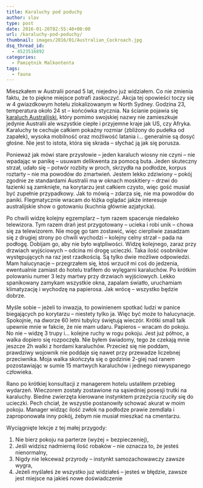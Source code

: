 ```yaml
---
title: Karaluchy pod poduchy
author: slav
type: post
date: 2016-01-26T02:55:40+00:00
url: /karaluchy-pod-poduchy/
thumbnail: images/2016/01/Australian_Cockroach.jpg
dsq_thread_id:
  - 4523516892
categories:
  - Pamiętnik Malkontenta
tags:
  - fauna
---
```

Mieszkałem w Australii ponad 5 lat, niejedno już widziałem. Co nie zmienia faktu, że to piękne miejsce potrafi zaskoczyć. Akcja tej opowieści toczy się w 4 gwiazdkowym hotelu zlokalizowanym w  North Sydney. Godzina 23, temperatura około 24 st &#8211; końcówka stycznia. Na ścianie pojawia się [karaluch Australijski](https://en.wikipedia.org/wiki/Australian_cockroach), który pomimo swojskiej nazwy nie zamieszkuje jedynie Australii ale wszystkie ciepłe i przyjemne kraje jak US, czy Afryka. Karaluchy te cechuje całkiem pokaźny rozmiar (zbliżony do pudełka od zapałek), wysoka mobilność oraz możliwość latania i&#8230; generalnie są dosyć głośne. Nie jest to istota, która się skrada &#8211; słychać ją jak się porusza.

<!--more-->

Ponieważ jak mówi stare przysłowie &#8211; jeden karaluch wiosny nie czyni &#8211; nie wpadając w panikę &#8211; usuwam delikwenta za pomocą buta. Jeden skuteczny strzał, udało się &#8211; potwór rozbity w proch, skrzydła na podłodze, korpus roztarty &#8211; nie ma powodów do zmartwień. Jestem lekko zdziwiony &#8211; pokój zgodnie ze standardami Australii ma w oknach moskitiery &#8211; drzwi do łazienki są zamknięte, na korytarzu jest całkiem czysto, więc gość musiał być zupełnie przypadkowy. Jak to mówią &#8211; zdarza się, nie ma powodów do paniki. Flegmatycznie wracam do łóżka oglądać jakże interesuje australijskie show o gotowaniu (kuchnia głównie azjatycka).

Po chwili widzę kolejny egzemplarz &#8211; tym razem spaceruje niedaleko telewizora. Tym razem drań jest przygotowany &#8211; ucieka i robi unik &#8211; chowa się za telewizorem. Nie mogę go tam zostawić, więc cierpliwie zasadzam się z drugiej strony po chwili wychodzi &#8211; kolejny celny strzał &#8211; pada na podłogę. Dobijam go, aby nie było wątpliwości. Widzę kolejnego, zaraz przy drzwiach wyjściowych &#8211; odcina mi drogę ucieczki. Taka ilość osobników występujących na raz jest rzadkością. Są tylko dwie możliwe odpowiedzi. Mam halucynacje &#8211; przegrzałem się, ktoś wrzucił mi coś do jedzenia, ewentualnie  zamiast do hotelu trafiłem do wylęgarni karaluchów. Po krótkim polowaniu numer 3 leży martwy przy drzwiach wyjściowych. Lekko spanikowany zamykam wszystkie okna, zapalam światło, uruchamiam klimatyzację i wychodzę na papierosa. Jak wrócę &#8211; wszystko będzie dobrze.

Myśle sobie &#8211; jeżeli to inwazja, to powinienem spotkać ludzi w panice biegających po korytarzu &#8211; niestety tylko ja. Więc być może to halucynacje. Spokojnie, na dworze 60 letni tubylcy świętują wieczór. Krótki small talk upewnie mnie w fakcie, że nie mam udaru. Papieros &#8211; wracam do pokoju. No nie &#8211; widzę 3 trupy i&#8230; kolejne ruchy w rogu pokoju. Jest już północ, a walka dopiero się rozpoczęła. Nie byłem świadomy, tego że czekają mnie jeszcze 2h walki z hordami karaluchów. Przecież się nie poddam, prawdziwy wojownik nie poddaje się nawet przy przewadze liczebnej przeciwnika. Moja walka skończyła się o godzinie 2-giej nad ranem pozostawiając w sumie 15 martwych karaluchów i jednego niewyspanego człowieka.

Rano po krótkiej konsultacji z managerem hotelu ustaliłem przebieg wydarzeń. Wieczorem zostały zostawione na sąsiedniej posesji trutki na karaluchy. Biedne zwierzęta kierowane instynktem przeżycia rzuciły się do ucieczki. Pech chciał, że wszystie postanowiły schować akurat w moim pokoju. Manager widząc ilość zwłok na podłodze prawie zemdlała i zaproponowała inny pokój, żebym nie musiał mieszkać na cmentarzu.

Wyciągnięte lekcje z tej małej przygody:

  1. Nie bierz pokoju na parterze (wyżej = bezpieczeniej),
  2. Jeśli widzisz nadmierną ilość robaków &#8211; nie oznacza to, że jesteś nienormalny,
  3. Nigdy nie lekceważ przyrody &#8211; instynkt samozachowawczy zawsze wygra,
  4. Jeżeli myślałeś że wszystko juz widziałeś &#8211; jesteś w błędzie, zawsze jest miejsce na jakieś nowe doświadczenie

&nbsp;